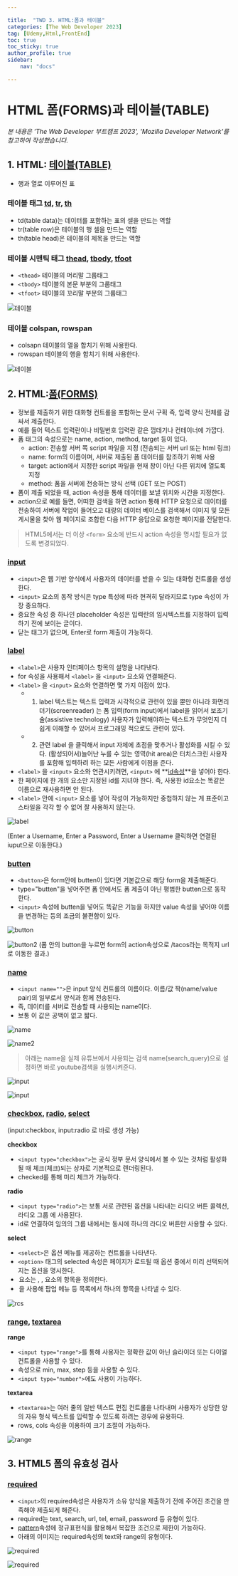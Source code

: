 ```yaml
---

title:  "TWD 3. HTML:폼과 테이블"
categories: [The Web Developer 2023]
tag: [Udemy,Html,FrontEnd]
toc: true
toc_sticky: true
author_profile: true
sidebar:
    nav: "docs"

---
```


# HTML 폼(FORMS)과 테이블(TABLE)

<p data-ke-size="size14"><i>본 내용은 'The Web Developer 부트캠프 2023', 'Mozilla Developer Network'를 참고하여 작성했습니다.</i></p>

## 1. HTML: [테이블(TABLE)](https://developer.mozilla.org/ko/docs/Web/HTML/Element/table)

*  행과 열로 이루어진 표

### 테이블 태그 [td](https://developer.mozilla.org/ko/docs/Web/HTML/Element/td), [tr](https://developer.mozilla.org/ko/docs/Web/HTML/Element/tr), [th](https://developer.mozilla.org/ko/docs/Web/HTML/Element/th)

* td(table data)는 데이터를 포함하는 표의 셀을 만드는 역할
* tr(table row)은 테이블의 행 셀을 만드는 역할
* th(table head)은 테이블의 제목을 만드는 역할

### 테이블 시맨틱 태그 [thead](https://developer.mozilla.org/ko/docs/Web/HTML/Element/thead), [tbody](https://developer.mozilla.org/ko/docs/Web/HTML/Element/tbody), [tfoot](https://developer.mozilla.org/ko/docs/Web/HTML/Element/tfoot)

  * `<thead>` 테이블의 머리말 그룹태그
  * `<tbody>` 테이블의 본문 부분의 그룹태그
  * `<tfoot>` 테이블의 꼬리말 부분의 그룹태그

![테이블](/assets/images/Udemy/03/udemy03_테이블.PNG)


### 테이블 colspan, rowspan

* colsapn 테이블의 열을 합치기 위해 사용한다.
* rowspan 테이블의 행을 합치기 위해 사용한다.

![테이블](/assets/images/Udemy/03/udemy03_테이블span.PNG)

## 2. HTML:[폼(FORMS)](https://developer.mozilla.org/ko/docs/Web/HTML/Element/form)

* 정보를 제출하기 위한 대화형 컨트롤을 포함하는 문서 구획 즉, 입력 양식 전체를 감싸서 제출한다.
* 예를 들어 텍스트 입력란이나 비밀번호 입력란 같은 껍데기나 컨테이너에 가깝다.
* 폼 태그의 속성으로는 name, action, method, target 등이 있다.
  * action: 전송할 서버 쪽 script 파일을 지정 (전송되는 서버 url 또는 html 링크)
  * name: form의 이름이며, 서버로 제출된 폼 데이터를 참조하기 위해 사용
  * target: action에서 지정한 script 파일을 현재 창이 아닌 다른 위치에 열도록 지정
  * method: 폼을 서버에 전송하는 방식 선택 (GET 또는 POST)
* 폼이 제출 되었을 때, action 속성을 통해 데이터를 보낼 위치와 시간을 지정한다.
* action으로 예를 들면, 어떠한 검색을 하면 action 통해 HTTP 요청으로 데이터를 전송하여 서버에 작업이 들어오고 대량의 데이터 베이스를 검색해서 이미지 및 모든 게시물을 찾아 웹 페이지로 조합한 다음 HTTP 응답으로 요청한 페이지를 전달한다.

>HTML5에서는 더 이상 `<form>` 요소에 반드시 action 속성을 명시할 필요가 없도록 변경되었다.

### [input](https://developer.mozilla.org/ko/docs/Web/HTML/Element/Input)

*  `<input>`은 웹 기반 양식에서 사용자의 데이터를 받을 수 있는 대화형 컨트롤을 생성한다.
*  `<input>` 요소의 동작 방식은 type 특성에 따라 현격히 달라지므로 type 속성이 가장 중요하다.
*  중요한 속성 중 하나인 placeholder 속성은 입력란의 임시텍스트를 지정하여 입력하기 전에 보이는 글이다.
*  닫는 태그가 없으며, Enter로 form 제출이 가능하다.
  
### [label](https://developer.mozilla.org/ko/docs/Web/HTML/Element/label)

* `<label>`은 사용자 인터페이스 항목의 설명을 나타낸다.
* for 속성을 사용해서 `<label>` 을 `<input>` 요소와 연결해준다.
* `<label>` 을 `<input>` 요소와 연결하면 몇 가지 이점이 있다.
  * 1) label 텍스트는 텍스트 입력과 시각적으로 관련이 있을 뿐만 아니라 화면리더기(screenreader) 는 폼 입력(form input)에서 label을 읽어서 보조기술(assistive technology) 사용자가 입력해야하는 텍스트가 무엇인지 더 쉽게 이해할 수 있어서 프로그래밍 적으로도 관련이 있다.
  * 2) 관련 label 을 클릭해서 input 자체에 초점을 맞추거나 활성화를 시킬 수 있다. (활성되어서)늘어난 누를 수 있는 영역(hit area)은 터치스크린 사용자를 포함해 입력하려 하는 모든 사람에게 이점을 준다.
* `<label>` 을 `<input>` 요소와 연관시키려면, `<input>` 에 **<u>id속성</u>**을 넣어야 한다.
* 한 페이지에 한 개의 요소만 지정된 id를 지녀야 한다. 즉, 사용한 id요소는 똑같은 이름으로 재사용하면 안 된다.
* `<label>` 안에 `<input>` 요소를 넣어 작성이 가능하지만 중첩하지 않는 게 표준이고 스타일을 각각 할 수 없어 잘 사용하지 않는다.

![label](/assets/images/Udemy/03/udemy03_label.PNG)

(Enter a Username, Enter a Password, Enter a Username 클릭하면 연결된 iuput으로 이동한다.)

### [butten](https://developer.mozilla.org/ko/docs/Web/HTML/Element/button)

* `<button>`은 form안에 butten이 있다면 기본값으로 해당 form을 제출해준다.
* type="butten"을 넣어주면 폼 안에서도 폼 제출이 아닌 평범한 butten으로 동작한다.
* `<input>` 속성에 butten을 넣어도 똑같은 기능을 하지만 value 속성을 넣어야 이름을 변경하는 등의 조금의 불편함이 있다.

![button](/assets/images/Udemy/03/udemy03_button.PNG)

![button2](/assets/images/Udemy/03/udemy03_button2.PNG)
(폼 안의 button을 누르면 form의 action속성으로 /tacos라는 목적지 url로 이동한 결과.)

### [name](https://developer.mozilla.org/ko/docs/Web/HTML/Element/Input#htmlattrdefname)

* `<input name="">`은 input 양식 컨트롤의 이름이다. 이름/값 짝(name/value pair)의 일부로서 양식과 함께 전송된다.
* 즉, 데이터를 서버로 전송할 때 사용되는 name이다.
* 보통 이 값은 공백이 없고 짧다.

![name](/assets/images/Udemy/03/udemy03_name.PNG)

![name2](/assets/images/Udemy/03/udemy03_name2.PNG)

> 아래는 name을 실제 유튜브에서 사용되는 검색 name(search_query)으로 설정하면 바로 youtube검색을 실행시켜준다.

![input](/assets/images/Udemy/03/udemy03_input.PNG)

![input](/assets/images/Udemy/03/udemy03_input2.PNG)

### [checkbox](https://developer.mozilla.org/en-US/docs/Web/HTML/Element/input/checkbox), [radio](https://developer.mozilla.org/ko/docs/Web/HTML/Element/Input/radio), [select](https://developer.mozilla.org/ko/docs/Web/HTML/Element/select)

(input:checkbox, input:radio 로 바로 생성 가능)

**checkbox**
* `<input type="checkbox">`는 공식 정부 문서 양식에서 볼 수 있는 것처럼 활성화될 때 체크(체크)되는 상자로 기본적으로 렌더링된다.
* checked를 통해 미리 체크가 가능하다.


**radio**
* `<input type="radio">`는 보통 서로 관련된 옵션을 나타내는 라디오 버튼 콜렉션, 라디오 그룹 에 사용된다.
* id로 연결하여 임의의 그룹 내에서는 동시에 하나의 라디오 버튼만 사용할 수 있다.

**select**
* `<select>`은 옵션 메뉴를 제공하는 컨트롤을 나타낸다.
* `<option>` 태그의 selected 속성은 페이지가 로드될 때 옵션 중에서 미리 선택되어지는 옵션을 명시한다.
* <option> 요소는 <select>, <optgroup>, <datalist> 요소의 항목을 정의한다.
* <option>을 사용해 팝업 메뉴 등 목록에서 하나의 항목을 나타낼 수 있다.

![rcs](/assets/images/Udemy/03/udemy03_r,c,s.PNG)

### [range](https://developer.mozilla.org/en-US/docs/Web/HTML/Element/input/range), [textarea](https://developer.mozilla.org/en-US/docs/Web/HTML/Element/textarea)

**range**
* `<input type="range">`를 통해 사용자는 정확한 값이 아닌 슬라이더 또는 다이얼 컨트롤을 사용할 수 있다.
* 속성으로 min, max, step 등을 사용할 수 있다.
* `<input type="number">`에도 사용이 가능하다.

**textarea**
* `<textarea>`는 여러 줄의 일반 텍스트 편집 컨트롤을 나타내며 사용자가 상당한 양의 자유 형식 텍스트를 입력할 수 있도록 하려는 경우에 유용하다.
* rows, cols 속성을 이용하여 크기 조절이 가능하다.

![range](/assets/images/Udemy/03/udemy03_range.PNG)

## 3. HTML5 폼의 유효성 검사

### [required](https://developer.mozilla.org/en-US/docs/Web/HTML/Attributes/required)

* `<input>`의 required속성은 사용자가 소유 양식을 제출하기 전에 주어진 조건을 만족해야 제출되게 해준다.
* required는 text, search, url, tel, email, password 등 유형이 있다.
* [pattern](https://developer.mozilla.org/en-US/docs/Web/HTML/Attributes/pattern)속성에 정규표현식을 활용해서 복잡한 조건으로 제한이 가능하다.
* 아래의 이미지는 required속성의 text와 range의 유형이다.

![required](/assets/images/Udemy/03/udemy03_required.PNG)

![required](/assets/images/Udemy/03/udemy03_required2.PNG)
